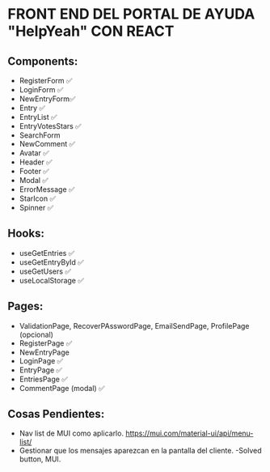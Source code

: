 # FRONT END DEL PORTAL DE AYUDA "HelpYeah" CON REACT

## Components:

- RegisterForm ✅
- LoginForm ✅
- NewEntryForm✅
- Entry ✅
- EntryList ✅
- EntryVotesStars ✅
- SearchForm
- NewComment ✅
- Avatar ✅
- Header ✅
- Footer ✅
- Modal ✅
- ErrorMessage ✅
- StarIcon ✅
- Spinner ✅

## Hooks:

- useGetEntries ✅
- useGetEntryById ✅
- useGetUsers ✅
- useLocalStorage ✅

## Pages:

- ValidationPage, RecoverPAsswordPage, EmailSendPage, ProfilePage (opcional)
- RegisterPage ✅
- NewEntryPage
- LoginPage ✅
- EntryPage ✅
- EntriesPage ✅
- CommentPage (modal) ✅

## Cosas Pendientes:

- Nav list de MUI como aplicarlo. https://mui.com/material-ui/api/menu-list/
- Gestionar que los mensajes aparezcan en la pantalla del cliente.
  -Solved button, MUI.
